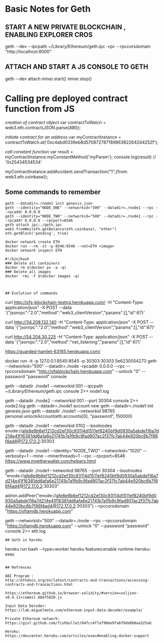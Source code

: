 # Basic Notes for Geth
## START A NEW PRIVATE BLOCKCHAIN , ENABLING EXPLORER CROS
geth --dev --ipcpath ~/Library/Ethereum/geth.ipc -rpc --rpccorsdomain "http://localhost:8000"
## ATTACH AND START A JS CONSOLE TO  GETH
geth --dev attach
miner.start()
miner.stop()
# Calling pre deployed contract function from JS
*creation of contract object*
var contractToWatch = web3.eth.contract(JSON.parse(ABI));

*initiate contract for an address*
var myContractInstance = contractToWatch.at('0xc4abd0339eb8d57087278718986382264244252f');

*call constant function*
var result = myContractInstance.myConstantMethod('myParam');
console.log(result) // '0x25434534534'

myContractInstance.addAccident.sendTransaction("1",{from: web3.eth.coinbase});

## Some commands to remember
```shell
geth --datadir=./node1 init genesis.json
geth --identity="NODE_ONE" --networkid="500" --datadir=./node1 --rpc --rpcaddr 0.0.0.0
geth --identity="NODE_TWO" --networkid="500" --datadir=./node1 --rpc --rpcaddr 0.0.0.0 --rpcport=8546
geth attach ipc:./geth.ipc
web3.fromWei(eth.getBalance(eth.coinbase), "ether")
eth.getBlock('pending', true)

docker network create ETH
docker run --rm -it -p 8546:8546 --net=ETH <image>
docker network inspect ETH

#!/bin/bash
### Delete all containers
docker rm $(docker ps -a -q)
### Delete all images
docker  rmi -f $(docker images -q)



## Evolution of commands
```
curl http://ofs-blockchain-testng.herokuapp.com/ -H "Content-Type: application/json" -X POST --data '{"jsonrpc":"2.0","method":"web3_clientVersion","params":[],"id":67}'

curl http://34.208.132.140 -H "Content-Type: application/json" -X POST --data '{"jsonrpc":"2.0","method":"web3_clientVersion","params":[],"id":67}'

curl http://54.204.30.225 -H "Content-Type: application/json" -X POST --data '{"jsonrpc":"2.0","method":"net_listening","params":[],"id":67}'

https://guarded-hamlet-63165.herokuapp.com/

docker run -it -p 127.0.0.1:8545:8545 -p 30303:30303 5e6230054273 geth --networkid="500" --datadir=./node -rpcaddr 0.0.0.0 --rpc --rpccorsdomain "http://ofsblockchain.herokuapp.com" --unlock "0" --password "password" console

geth --datadir ./node1 --networkid 001 --ipcpath ~/Library/Ethereum/geth.ipc console 2>> node1.log

geth --datadir ./node2 --networkid 001 --port 30304 console 2>> node2.log
geth --datadir=./node1 account new
geth --datadir=./node1 init genesis.json
geth --datadir ./node1 --networkid 98765
personal.unlockAccount(eth.accounts[0], "password", 150000)

geth --datadir ./node1 --networkid 0102 --bootnodes enode://afe8e9b6ef1212cd2ef30c93114d1511ef8240bf9d0930a5abde116a7d214e41f16381dd6afa6e21741b7a1fb9c9fad907ac2f37fc7ab44e920bc6b7f86f4ad4@172.17.0.2:30303

geth --datadir ./node1 --identity="NODE_TWO" --networkid="1020" --verbosity=1 --mine --minerthreads=1 --rpc --rpcport=8546
https://www.myetherwallet.com/helpers.html

geth --datadir ./node1--networkid 98765 --port 30304 --bootnodes "enode://afe8e9b6ef1212cd2ef30c93114d1511ef8240bf9d0930a5abde116a7d214e41f16381dd6afa6e21741b7a1fb9c9fad907ac2f37fc7ab44e920bc6b7f86f4ad4@172.17.0.2:30303"

admin.addPeer("enode://afe8e9b6ef1212cd2ef30c93114d1511ef8240bf9d0930a5abde116a7d214e41f16381dd6afa6e21741b7a1fb9c9fad907ac2f37fc7ab44e920bc6b7f86f4ad4@172.17.0.2:30303")
--rpccorsdomain "https://ofiamdb.herokuapp.com"

geth --networkid="500" --datadir=./node --rpc  --rpccorsdomain "https://ofiamdb.herokuapp.com" --unlock "0" --password "password" console 2>> eth.log

```
## Geth in heroku

```
heroku run bash --type=worker
heroku features:enable runtime-heroku-exec
```

## Refrences

ABI Program :
http://ethdocs.org/en/latest/contracts-and-transactions/accessing-contracts-and-transactions.html

https://ethereum.github.io/browser-solidity/#version=soljson-v0.4.11+commit.68ef5810.js

Input Data Decoder:
https://lab.miguelmota.com/ethereum-input-data-decoder/example/

Private Ethereum network:
https://gist.github.com/fishbullet/04fcc4f7af90ee9fa6f9de0b0aa325ab

Heroku:
https://devcenter.heroku.com/articles/exec#enabling-docker-support
